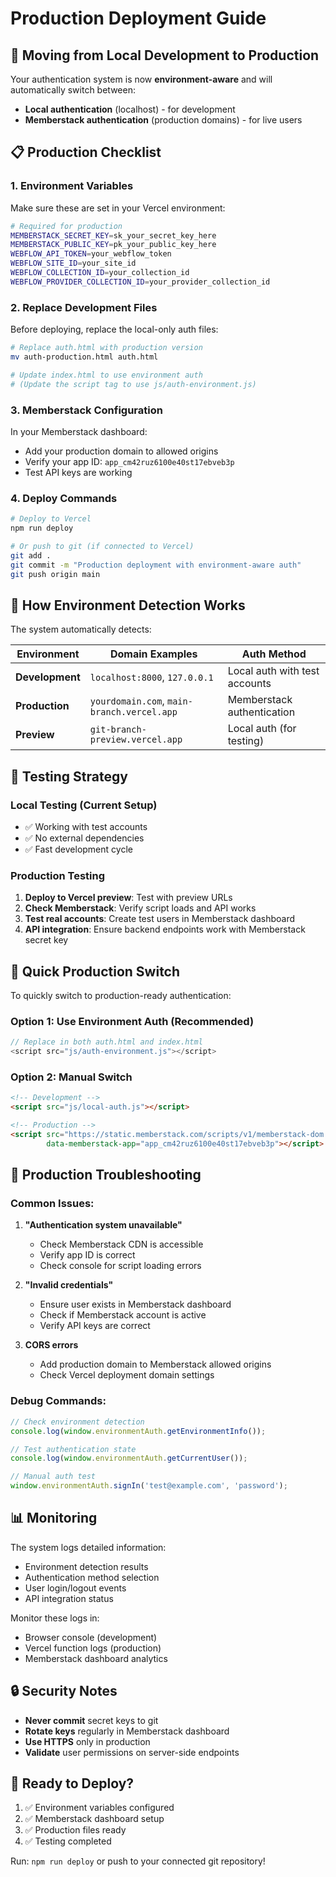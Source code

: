 # Production Deployment Guide

## 🚀 Moving from Local Development to Production

Your authentication system is now **environment-aware** and will automatically switch between:
- **Local authentication** (localhost) - for development
- **Memberstack authentication** (production domains) - for live users

## 📋 Production Checklist

### 1. **Environment Variables**
Make sure these are set in your Vercel environment:

```bash
# Required for production
MEMBERSTACK_SECRET_KEY=sk_your_secret_key_here
MEMBERSTACK_PUBLIC_KEY=pk_your_public_key_here
WEBFLOW_API_TOKEN=your_webflow_token
WEBFLOW_SITE_ID=your_site_id
WEBFLOW_COLLECTION_ID=your_collection_id
WEBFLOW_PROVIDER_COLLECTION_ID=your_provider_collection_id
```

### 2. **Replace Development Files**
Before deploying, replace the local-only auth files:

```bash
# Replace auth.html with production version
mv auth-production.html auth.html

# Update index.html to use environment auth
# (Update the script tag to use js/auth-environment.js)
```

### 3. **Memberstack Configuration**
In your Memberstack dashboard:
- Add your production domain to allowed origins
- Verify your app ID: `app_cm42ruz6100e40st17ebveb3p`
- Test API keys are working

### 4. **Deploy Commands**

```bash
# Deploy to Vercel
npm run deploy

# Or push to git (if connected to Vercel)
git add .
git commit -m "Production deployment with environment-aware auth"
git push origin main
```

## 🔄 How Environment Detection Works

The system automatically detects:

| Environment | Domain Examples | Auth Method |
|-------------|----------------|-------------|
| **Development** | `localhost:8000`, `127.0.0.1` | Local auth with test accounts |
| **Production** | `yourdomain.com`, `main-branch.vercel.app` | Memberstack authentication |
| **Preview** | `git-branch-preview.vercel.app` | Local auth (for testing) |

## 🧪 Testing Strategy

### Local Testing (Current Setup)
- ✅ Working with test accounts
- ✅ No external dependencies
- ✅ Fast development cycle

### Production Testing
1. **Deploy to Vercel preview**: Test with preview URLs
2. **Check Memberstack**: Verify script loads and API works
3. **Test real accounts**: Create test users in Memberstack dashboard
4. **API integration**: Ensure backend endpoints work with Memberstack secret key

## 🔧 Quick Production Switch

To quickly switch to production-ready authentication:

### Option 1: Use Environment Auth (Recommended)
```javascript
// Replace in both auth.html and index.html
<script src="js/auth-environment.js"></script>
```

### Option 2: Manual Switch
```html
<!-- Development -->
<script src="js/local-auth.js"></script>

<!-- Production -->
<script src="https://static.memberstack.com/scripts/v1/memberstack-dom.js" 
        data-memberstack-app="app_cm42ruz6100e40st17ebveb3p"></script>
```

## 🐛 Production Troubleshooting

### Common Issues:

1. **"Authentication system unavailable"**
   - Check Memberstack CDN is accessible
   - Verify app ID is correct
   - Check console for script loading errors

2. **"Invalid credentials"**
   - Ensure user exists in Memberstack dashboard
   - Check if Memberstack account is active
   - Verify API keys are correct

3. **CORS errors**
   - Add production domain to Memberstack allowed origins
   - Check Vercel deployment domain settings

### Debug Commands:
```javascript
// Check environment detection
console.log(window.environmentAuth.getEnvironmentInfo());

// Test authentication state
console.log(window.environmentAuth.getCurrentUser());

// Manual auth test
window.environmentAuth.signIn('test@example.com', 'password');
```

## 📊 Monitoring

The system logs detailed information:
- Environment detection results
- Authentication method selection  
- User login/logout events
- API integration status

Monitor these logs in:
- Browser console (development)
- Vercel function logs (production)
- Memberstack dashboard analytics

## 🔒 Security Notes

- **Never commit** secret keys to git
- **Rotate keys** regularly in Memberstack dashboard
- **Use HTTPS** only in production
- **Validate** user permissions on server-side endpoints

## 🚀 Ready to Deploy?

1. ✅ Environment variables configured
2. ✅ Memberstack dashboard setup
3. ✅ Production files ready
4. ✅ Testing completed

Run: `npm run deploy` or push to your connected git repository!